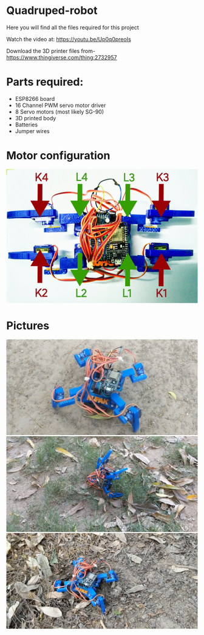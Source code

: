# Quadruped-robot
Here you will find all the files required for this project

Watch the video at: https://youtu.be/Up0q0preoIs

Download the 3D printer files from-
https://www.thingiverse.com/thing:2732957

# Parts required:
- ESP8266 board
- 16 Channel PWM servo motor driver
- 8 Servo motors (most likely SG-90)
- 3D printed body
- Batteries
- Jumper wires

# Motor configuration
![motor_config](https://github.com/Rupakpoddar/Quadruped-robot/blob/master/Documentation/Motor%20configuration.png)

# Pictures
![pic1](https://github.com/Rupakpoddar/Quadruped-robot/blob/master/Documentation/frame1.png)
![pic2](https://github.com/Rupakpoddar/Quadruped-robot/blob/master/Documentation/frame2.png)
![pic3](https://github.com/Rupakpoddar/Quadruped-robot/blob/master/Documentation/frame3.png)
